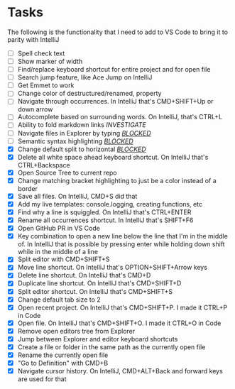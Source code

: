 # Tasks

The following is the functionality that I need to add to VS Code to bring it to parity with IntelliJ

- [ ] Spell check text
- [ ] Show marker of width
- [ ] Find/replace keyboard shortcut for entire project and for open file
- [ ] Search jump feature, like Ace Jump on IntelliJ
- [ ] Get Emmet to work
- [ ] Change color of destructured/renamed, property
- [ ] Navigate through occurrences. In IntelliJ that's CMD+SHIFT+Up or down arrow
- [ ] Autocomplete based on surrounding words. On IntelliJ, that's CTRL+L
- [ ] Ability to fold markdown links *INVESTIGATE*
- [ ] Navigate files in Explorer by typing [*BLOCKED*](https://github.com/Microsoft/vscode/issues/33109)
- [ ] Semantic syntax highlighting [*BLOCKED*](https://github.com/Microsoft/vscode/issues/585)
- [X] Change default split to horizontal [*BLOCKED*](https://github.com/Microsoft/vscode/issues/33102)
- [X] Delete all white space ahead keyboard shortcut. On IntelliJ that's CTRL+Backspace
- [X] Open Source Tree to current repo
- [X] Change matching bracket highlighting to just be a color instead of a border
- [X] Save all files. On IntelliJ, CMD+S did that
- [X] Add my live templates: console.logging, creating functions, etc
- [X] Find why a line is squiggled. On IntelliJ that's CTRL+ENTER
- [X] Rename all occurrences shortcut. In IntelliJ that's SHIFT+F6
- [X] Open GitHub PR in VS Code
- [X] Key combination to open a new line below the line that I'm in the middle of. In IntelliJ that is possible by pressing enter while holding down shift while in the middle of a line
- [X] Split editor with CMD+SHIFT+S
- [X] Move line shortcut. On IntelliJ that's OPTION+SHIFT+Arrow keys
- [X] Delete line shortcut. On IntelliJ that's CMD+D
- [X] Duplicate line shortcut. On IntelliJ that's CMD+SHIFT+D
- [X] Split editor shortcut. On IntelliJ that's CMD+SHIFT+S
- [X] Change default tab size to 2
- [X] Open recent project. On IntelliJ that's CMD+SHIFT+P. I made it CTRL+P in Code
- [X] Open file. On IntelliJ that's CMD+SHIFT+O. I made it CTRL+O in Code
- [X] Remove open editors tree from Explorer
- [X] Jump between Explorer and editor keyboard shortcuts
- [X] Create a file or folder in the same path as the currently open file
- [X] Rename the currently open file
- [X] "Go to Definition" with CMD+B
- [X] Navigate cursor history. On IntelliJ, CMD+ALT+Back and forward keys are used for that